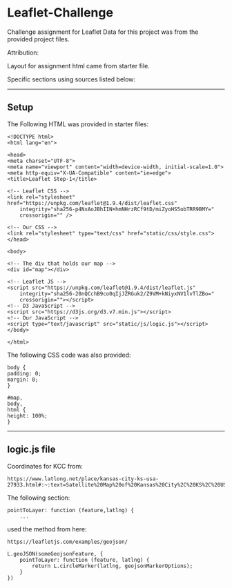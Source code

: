 # Leaflet-Challenge
Challenge assignment for Leaflet
Data for this project was from the provided project files.

Attribution: 

Layout for assignment html came from starter file.

Specific sections using sources listed below:

--------------------------------------------------
Setup 
--------------------------------------------------

The Following HTML was provided in starter files:

    <!DOCTYPE html>
    <html lang="en">

    <head>
    <meta charset="UTF-8">
    <meta name="viewport" content="width=device-width, initial-scale=1.0">
    <meta http-equiv="X-UA-Compatible" content="ie=edge">
    <title>Leaflet Step-1</title>

    <!-- Leaflet CSS -->
    <link rel="stylesheet" href="https://unpkg.com/leaflet@1.9.4/dist/leaflet.css"
        integrity="sha256-p4NxAoJBhIIN+hmNHrzRCf9tD/miZyoHS5obTRR9BMY="
        crossorigin="" />

    <!-- Our CSS -->
    <link rel="stylesheet" type="text/css" href="static/css/style.css">
    </head>

    <body>

    <!-- The div that holds our map -->
    <div id="map"></div>

    <!-- Leaflet JS -->
    <script src="https://unpkg.com/leaflet@1.9.4/dist/leaflet.js"
        integrity="sha256-20nQCchB9co0qIjJZRGuk2/Z9VM+kNiyxNV1lvTlZBo="
        crossorigin=""></script>
    <!-- D3 JavaScript -->
    <script src="https://d3js.org/d3.v7.min.js"></script>
    <!-- Our JavaScript -->
    <script type="text/javascript" src="static/js/logic.js"></script>
    </body>

    </html>

The following CSS code was also provided:

    body {
    padding: 0;
    margin: 0;
    }

    #map,
    body,
    html {
    height: 100%;
    }

--------------------------------------------------
logic.js file
--------------------------------------------------

Coordinates for KCC from:

    https://www.latlong.net/place/kansas-city-ks-usa-27933.html#:~:text=Satellite%20Map%20of%20Kansas%20City%2C%20KS%2C%20USA&text=The%20latitude%20of%20Kansas%20City,%C2%B0%2040'%2035.0112''%20W.

The following section:

    pointToLayer: function (feature,latlng) {
        ...

used the method from here:

    https://leafletjs.com/examples/geojson/

    L.geoJSON(someGeojsonFeature, {
        pointToLayer: function (feature, latlng) {
            return L.circleMarker(latlng, geojsonMarkerOptions);
        }
    })

